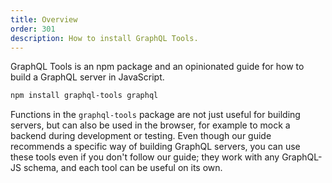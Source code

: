 ```yaml
---
title: Overview
order: 301
description: How to install GraphQL Tools.
---
```


GraphQL Tools is an npm package and an opinionated guide for how to build a GraphQL server in JavaScript.


```txt
npm install graphql-tools graphql
```

Functions in the `graphql-tools` package are not just useful for building servers, but can also be used in the browser, for example to mock a backend during development or testing. Even though our guide recommends a specific way of building GraphQL servers, you can use these tools even if you don't follow our guide; they work with any GraphQL-JS schema, and each tool can be useful on its own.
